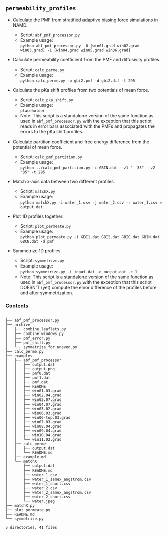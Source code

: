 ## `permeability_profiles`

* Calculate the PMF from stratified adaptive biasing force simulations in NAMD.
    * Script: `abf_pmf_processor.py`
    * Example usage:  
        `python abf_pmf_processor.py -0 [win01.grad win02.grad win03.grad] -1 [win04.grad win05.grad win06.grad]`

* Calculate permeability coefficient from the PMF and diffusivity profiles.
    * Script: `calc_perme.py`
    * Example usage:  
        `python calc_perme.py -p gbi2.pmf -d gbi2.dif -t 295`

* Calculate the pKa shift profiles from two potentials of mean force.
    * Script: `calc_pka_shift.py`
    * Example usage:  
        `placeholder`
    * Note: This script is a standalone version of the same function as used in `abf_pmf_processor.py` with the exception that this script reads in error bars associated with the PMFs and propagates the errors to the pKa shift profiles.

* Calculate partition coefficient and free energy difference from the potential of mean force.
    * Script: `calc_pmf_partition.py`
    * Example usage:  
        `python ../calc_pmf_partition.py -i GBIN.dat --z1 " -35" --z2 "35" -t 295`

* Match x-axis data between two different profiles.
    * Script: `matchX.py`
    * Example usage:  
        `python matchX.py -i water_1.csv -j water_2.csv -r water_1.csv > output.dat`

* Plot 1D profiles together.
    * Script: `plot_permeate.py`
    * Example usage:  
        `python plot_permeate.py -i GBI1.dat GBI2.dat GBIC.dat GBIN.dat GBCN.dat -d pmf`

* Symmetrize 1D profiles.
    * Script: `symmetrize.py`
    * Example usage:  
        `python symmetrize.py -i input.dat -o output.dat -c 1`
    * Note: This script is a standalone version of the same function as used in `abf_pmf_processor.py` with the exception that this script DOESN'T (yet) compute the error difference of the profiles before and after symmetrization.

### Contents

```
.
├── abf_pmf_processor.py
├── archive
│   ├── combine_leaflets.py
│   ├── combine_windows.py
│   ├── pmf_error.py
│   ├── pmf_shift.py
│   └── symmetrize_for_uneven.py
├── calc_perme.py
├── examples
│   ├── abf_pmf_processor
│   │   ├── output.dat
│   │   ├── output.png
│   │   ├── pmf0.dat
│   │   ├── pmf1.dat
│   │   ├── pmf.dat
│   │   ├── README
│   │   ├── win01.03.grad
│   │   ├── win02.04.grad
│   │   ├── win03.07.grad
│   │   ├── win04.07.grad
│   │   ├── win05.02.grad
│   │   ├── win06.03.grad
│   │   ├── win06-top.03.grad
│   │   ├── win07.03.grad
│   │   ├── win08.04.grad
│   │   ├── win09.04.grad
│   │   ├── win10.04.grad
│   │   └── win11.02.grad
│   ├── calc_perme
│   │   ├── output.dat
│   │   └── README.md
│   ├── example.md
│   └── matchX
│       ├── output.dat
│       ├── README.md
│       ├── water_1.csv
│       ├── water_1_samex_angstrom.csv
│       ├── water_1_short.csv
│       ├── water_2.csv
│       ├── water_2_samex_angstrom.csv
│       ├── water_2_short.csv
│       └── water.jpeg
├── matchX.py
├── plot_permeate.py
├── README.md
└── symmetrize.py

5 directories, 41 files
```
